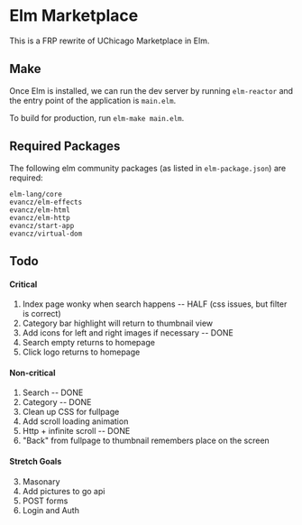 # Elm Marketplace

This is a FRP rewrite of UChicago Marketplace in Elm.

## Make

Once Elm is installed, we can run the dev server by running `elm-reactor` 
and the entry point of the application is `main.elm`. 

To build for production, run `elm-make main.elm`. 

## Required Packages

The following elm community packages (as listed in `elm-package.json`) are required:

```
elm-lang/core
evancz/elm-effects
evancz/elm-html
evancz/elm-http
evancz/start-app
evancz/virtual-dom
```

## Todo

#### Critical

1. Index page wonky when search happens -- HALF (css issues, but filter is correct)
2. Category bar highlight will return to thumbnail view
3. Add icons for left and right images if necessary -- DONE
4. Search empty returns to homepage
5. Click logo returns to homepage

#### Non-critical

1. Search -- DONE
2. Category -- DONE
4. Clean up CSS for fullpage
4. Add scroll loading animation
5. Http + infinite scroll -- DONE
6. "Back" from fullpage to thumbnail remembers place on the screen

#### Stretch Goals

3. Masonary 
6. Add pictures to go api
6. POST forms
7. Login and Auth
